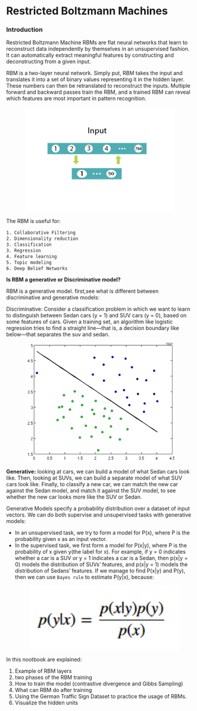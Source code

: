 # Restricted Boltzmann Machines


### Introduction

Restricted Boltzmann Machine RBMs are flat neural networks that learn to reconstruct data independently by themselves in an unsupervised fashion. It can automatically extract meaningful features by constructing and deconstructing from a given input.

RBM is a two-layer neural network. Simply put, RBM takes the input and translates it into a set of binary values representing it in the hidden layer. These numbers can then be retranslated to reconstruct the inputs. Multiple forward and backward passes train the RBM, and a trained RBM can reveal which features are most important in pattern recognition. 


<p align="center">
 <img src="./img/1.PNG" alt="RBM Model" style="width: 400px;">
</p>


 The RBM is useful for:
 
    1. Collaborative Filtering
    2. Dimensionality reduction
    3. Classification
    3. Regression
    4. Feature learning
    5. Topic modeling 
    6. Deep Belief Networks

**Is RBM a generative or Discriminative model?**

RBM is a generative model. first,see what is different between discriminative and generative models:

Discriminative: Consider a classification problem in which we want to learn to distinguish between Sedan cars (y = 1) and SUV cars (y = 0), based on some features of cars. Given a training set, an algorithm like logistic regression tries to find a straight line—that is, a decision boundary like below—that separates the suv and sedan.


<p align="center">
  <img src="./img/2.PNG" alt=" a decision boundar" style="width: 400px;">
</p>

<b>Generative:</b> looking at cars, we can build a model of what Sedan cars look like. Then, looking at SUVs, we can build a separate model of what SUV cars look like. Finally, to classify a new car, we can match the new car against the Sedan model, and match it against the SUV model, to see whether the new car looks more like the SUV or Sedan. 

Generative Models specify a probability distribution over a dataset of input vectors. We can do both supervise and unsupervised tasks with generative models:
<ul>
 <li>In an unsupervised task, we try to form a model for P(x), where P is the probability given x as an input vector.</li>
    <li>In the supervised task, we first form a model for P(x|y), where P is the probability of x given y(the label for x). For example, if y = 0 indicates whether a car is a SUV or y = 1 indicates a car is a Sedan, then p(x|y = 0) models the distribution of SUVs’ features, and p(x|y = 1) models the distribution of Sedans’ features. If we manage to find P(x|y) and P(y), then we can use <code>Bayes rule</code> to estimate P(y|x), because:  </li>
 
 
<p align="center">
  <img src="./img/3.PNG" alt=" Bayes rule" style="width: 400px;">
</p>

</ul>

In this nootbook are explained:
1. Example of RBM layers
2. two phases of the RBM training
3. How to train the model (contrastive divergence and Gibbs Sampling)
4. What can RBM do after training
5. Using the German Traffic Sign Dataset to practice the usage of RBMs.
6. Visualize the hidden units 
